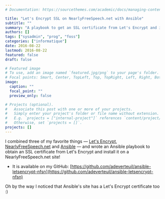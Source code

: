```yaml
---
# Documentation: https://sourcethemes.com/academic/docs/managing-content/

title: "Let's Encrypt SSL on NearlyFreeSpeech.net with Ansible"
subtitle: ""
summary: "A playbook to get an SSL certificate from Let's Encrypt and install it on a NearlyFreeSpeech.net site using Ansible's letsencrypt module"
authors: []
tags: ["sysadmin", "prog", "foss"]
categories: ["informatique"]
date: 2016-08-22
lastmod: 2016-08-22
featured: false
draft: false

# Featured image
# To use, add an image named `featured.jpg/png` to your page's folder.
# Focal points: Smart, Center, TopLeft, Top, TopRight, Left, Right, BottomLeft, Bottom, BottomRight.
image:
  caption: ""
  focal_point: ""
  preview_only: false

# Projects (optional).
#   Associate this post with one or more of your projects.
#   Simply enter your project's folder or file name without extension.
#   E.g. `projects = ["internal-project"]` references `content/project/deep-learning/index.md`.
#   Otherwise, set `projects = []`.
projects: []
---
```


I combined three of my favorite things &mdash;
[Let's Encrypt](https://letsencrypt.org/),
[NearlyFreeSpeech.net](https://www.nearlyfreespeech.net/)
and [Ansible](https://www.ansible.com/)
&mdash; and wrote an Ansible playbook
to obtain an SSL certificate from Let's Encrypt and install it on a
NearlyFreeSpeech.net site!

* It is available on my GitHub: [https://github.com/adeverteuil/ansible-letsencrypt-nfsn](https://github.com/adeverteuil/ansible-letsencrypt-nfsn)

Oh by the way I noticed that Ansible's site has a Let's Encrypt
certificate too :)
